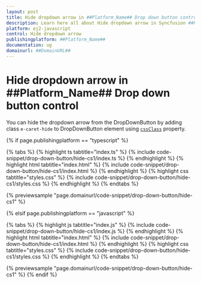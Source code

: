 ```yaml
---
layout: post
title: Hide dropdown arrow in ##Platform_Name## Drop down button control | Syncfusion
description: Learn here all about Hide dropdown arrow in Syncfusion ##Platform_Name## Drop down button control of Syncfusion Essential JS 2 and more.
platform: ej2-javascript
control: Hide dropdown arrow 
publishingplatform: ##Platform_Name##
documentation: ug
domainurl: ##DomainURL##
---
```


# Hide dropdown arrow in ##Platform_Name## Drop down button control

You can hide the dropdown arrow from the DropDownButton by adding class `e-caret-hide` to DropDownButton element using [`cssClass`](../../api/drop-down-button#cssclass) property.

{% if page.publishingplatform == "typescript" %}

 {% tabs %}
{% highlight ts tabtitle="index.ts" %}
{% include code-snippet/drop-down-button/hide-cs1/index.ts %}
{% endhighlight %}
{% highlight html tabtitle="index.html" %}
{% include code-snippet/drop-down-button/hide-cs1/index.html %}
{% endhighlight %}
{% highlight css tabtitle="styles.css" %}
{% include code-snippet/drop-down-button/hide-cs1/styles.css %}
{% endhighlight %}
{% endtabs %}
        
{% previewsample "page.domainurl/code-snippet/drop-down-button/hide-cs1" %}

{% elsif page.publishingplatform == "javascript" %}

{% tabs %}
{% highlight js tabtitle="index.js" %}
{% include code-snippet/drop-down-button/hide-cs1/index.js %}
{% endhighlight %}
{% highlight html tabtitle="index.html" %}
{% include code-snippet/drop-down-button/hide-cs1/index.html %}
{% endhighlight %}
{% highlight css tabtitle="styles.css" %}
{% include code-snippet/drop-down-button/hide-cs1/styles.css %}
{% endhighlight %}
{% endtabs %}

{% previewsample "page.domainurl/code-snippet/drop-down-button/hide-cs1" %}
{% endif %}